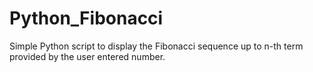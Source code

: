 # Python_Fibonacci
Simple Python script to display the Fibonacci sequence up to n-th term provided by the user entered number.
